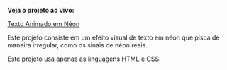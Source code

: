 **Veja o projeto ao vivo:**

[Texto Animado em Néon](https://ninja1375.github.io/Texto-Animado-em-N-on/)


Este projeto consiste em um efeito visual de texto em néon que pisca de maneira irregular, como os sinais de néon reais.

Este projeto usa apenas as linguagens HTML e CSS.
